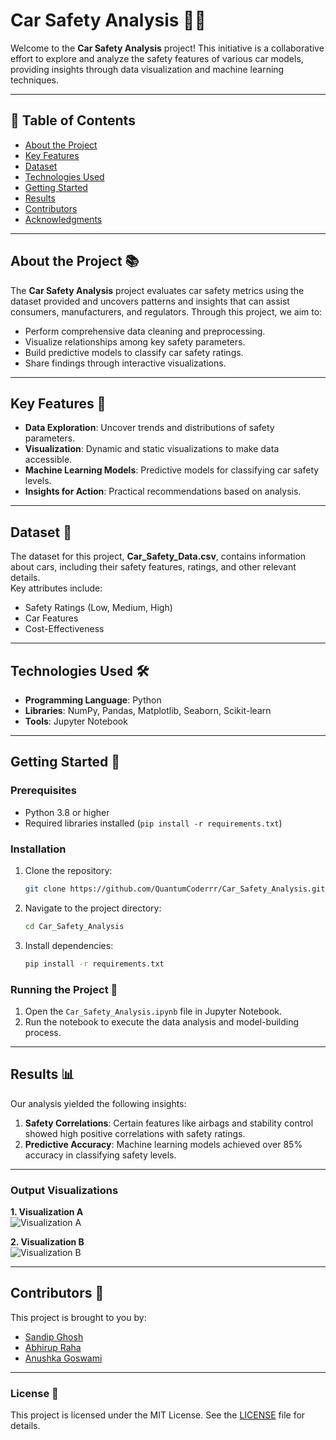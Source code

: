 # Car Safety Analysis 🚗💡

Welcome to the **Car Safety Analysis** project! This initiative is a collaborative effort to explore and analyze the safety features of various car models, providing insights through data visualization and machine learning techniques.

---

## 📝 Table of Contents

- [About the Project](#about-the-project)
- [Key Features](#key-features)
- [Dataset](#dataset)
- [Technologies Used](#technologies-used)
- [Getting Started](#getting-started)
- [Results](#results)
- [Contributors](#contributors)
- [Acknowledgments](#acknowledgments)

---

## About the Project 📚

The **Car Safety Analysis** project evaluates car safety metrics using the dataset provided and uncovers patterns and insights that can assist consumers, manufacturers, and regulators. Through this project, we aim to:

- Perform comprehensive data cleaning and preprocessing.
- Visualize relationships among key safety parameters.
- Build predictive models to classify car safety ratings.
- Share findings through interactive visualizations.

---

## Key Features 🎯

- **Data Exploration**: Uncover trends and distributions of safety parameters.
- **Visualization**: Dynamic and static visualizations to make data accessible.
- **Machine Learning Models**: Predictive models for classifying car safety levels.
- **Insights for Action**: Practical recommendations based on analysis.

---

## Dataset 📂

The dataset for this project, **Car_Safety_Data.csv**, contains information about cars, including their safety features, ratings, and other relevant details.  
Key attributes include:
- Safety Ratings (Low, Medium, High)
- Car Features
- Cost-Effectiveness

---

## Technologies Used 🛠️

- **Programming Language**: Python
- **Libraries**: NumPy, Pandas, Matplotlib, Seaborn, Scikit-learn
- **Tools**: Jupyter Notebook

---

## Getting Started 🚀

### Prerequisites
- Python 3.8 or higher
- Required libraries installed (`pip install -r requirements.txt`)

### Installation
1. Clone the repository:
   ```bash
   git clone https://github.com/QuantumCoderrr/Car_Safety_Analysis.git

2. Navigate to the project directory:
   ```bash
   cd Car_Safety_Analysis

3. Install dependencies:
   ```bash
   pip install -r requirements.txt

### Running the Project 🚀
1. Open the `Car_Safety_Analysis.ipynb` file in Jupyter Notebook.
2. Run the notebook to execute the data analysis and model-building process.

---

## Results 📊
Our analysis yielded the following insights:
1. **Safety Correlations**: Certain features like airbags and stability control showed high positive correlations with safety ratings.
2. **Predictive Accuracy**: Machine learning models achieved over 85% accuracy in classifying safety levels.

---

### Output Visualizations

**1. Visualization A**  
![Visualization A](images/output1.png)

**2. Visualization B**  
![Visualization B](images/output2.png)

---

## Contributors 🤝
This project is brought to you by:
- [Sandip Ghosh](https://github.com/QuantumCoderrr)
- [Abhirup Raha](https://github.com/Friend1Username)
- [Anushka Goswami](https://github.com/Friend2Username)

---

### License 📜
This project is licensed under the MIT License. See the [LICENSE](LICENSE) file for details.
   
